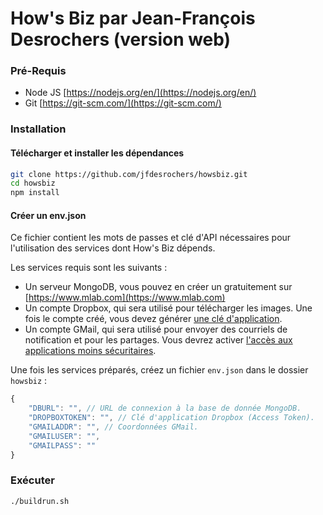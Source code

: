 # How's Biz par Jean-François Desrochers (version web)

### Pré-Requis

* Node JS [https://nodejs.org/en/](https://nodejs.org/en/)
* Git [https://git-scm.com/](https://git-scm.com/)

### Installation

#### Télécharger et installer les dépendances

```bash
git clone https://github.com/jfdesrochers/howsbiz.git
cd howsbiz
npm install
```

#### Créer un env.json

Ce fichier contient les mots de passes et clé d'API nécessaires pour l'utilisation des services dont How's Biz dépends.

Les services requis sont les suivants :

* Un serveur MongoDB, vous pouvez en créer un gratuitement sur [https://www.mlab.com](https://www.mlab.com)
* Un compte Dropbox, qui sera utilisé pour télécharger les images. Une fois le compte créé, vous devez générer [une clé d'application](https://blogs.dropbox.com/developers/2014/05/generate-an-access-token-for-your-own-account/).
* Un compte GMail, qui sera utilisé pour envoyer des courriels de notification et pour les partages. Vous devrez activer [l'accès aux applications moins sécuritaires](https://support.google.com/accounts/answer/6010255?hl=fr).

Une fois les services préparés, créez un fichier `env.json` dans le dossier `howsbiz` :

```javascript
{
    "DBURL": "", // URL de connexion à la base de donnée MongoDB.
    "DROPBOXTOKEN": "", // Clé d'application Dropbox (Access Token). 
    "GMAILADDR": "", // Coordonnées GMail.
    "GMAILUSER": "",
    "GMAILPASS": ""
}
```

### Exécuter

```bash
./buildrun.sh
```